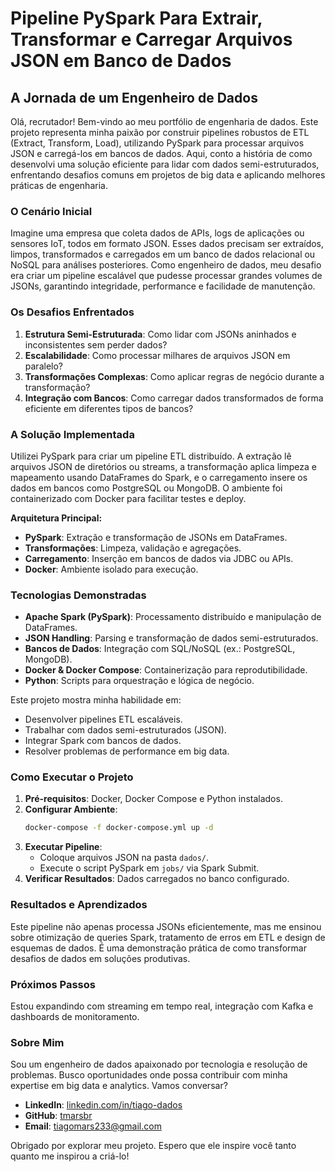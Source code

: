 # Pipeline PySpark Para Extrair, Transformar e Carregar Arquivos JSON em Banco de Dados

## A Jornada de um Engenheiro de Dados

Olá, recrutador! Bem-vindo ao meu portfólio de engenharia de dados. Este projeto representa minha paixão por construir pipelines robustos de ETL (Extract, Transform, Load), utilizando PySpark para processar arquivos JSON e carregá-los em bancos de dados. Aqui, conto a história de como desenvolvi uma solução eficiente para lidar com dados semi-estruturados, enfrentando desafios comuns em projetos de big data e aplicando melhores práticas de engenharia.

### O Cenário Inicial

Imagine uma empresa que coleta dados de APIs, logs de aplicações ou sensores IoT, todos em formato JSON. Esses dados precisam ser extraídos, limpos, transformados e carregados em um banco de dados relacional ou NoSQL para análises posteriores. Como engenheiro de dados, meu desafio era criar um pipeline escalável que pudesse processar grandes volumes de JSONs, garantindo integridade, performance e facilidade de manutenção.

### Os Desafios Enfrentados

1. **Estrutura Semi-Estruturada**: Como lidar com JSONs aninhados e inconsistentes sem perder dados?
2. **Escalabilidade**: Como processar milhares de arquivos JSON em paralelo?
3. **Transformações Complexas**: Como aplicar regras de negócio durante a transformação?
4. **Integração com Bancos**: Como carregar dados transformados de forma eficiente em diferentes tipos de bancos?

### A Solução Implementada

Utilizei PySpark para criar um pipeline ETL distribuído. A extração lê arquivos JSON de diretórios ou streams, a transformação aplica limpeza e mapeamento usando DataFrames do Spark, e o carregamento insere os dados em bancos como PostgreSQL ou MongoDB. O ambiente foi containerizado com Docker para facilitar testes e deploy.

**Arquitetura Principal:**
- **PySpark**: Extração e transformação de JSONs em DataFrames.
- **Transformações**: Limpeza, validação e agregações.
- **Carregamento**: Inserção em bancos de dados via JDBC ou APIs.
- **Docker**: Ambiente isolado para execução.

### Tecnologias Demonstradas

- **Apache Spark (PySpark)**: Processamento distribuído e manipulação de DataFrames.
- **JSON Handling**: Parsing e transformação de dados semi-estruturados.
- **Bancos de Dados**: Integração com SQL/NoSQL (ex.: PostgreSQL, MongoDB).
- **Docker & Docker Compose**: Containerização para reprodutibilidade.
- **Python**: Scripts para orquestração e lógica de negócio.

Este projeto mostra minha habilidade em:
- Desenvolver pipelines ETL escaláveis.
- Trabalhar com dados semi-estruturados (JSON).
- Integrar Spark com bancos de dados.
- Resolver problemas de performance em big data.

### Como Executar o Projeto

1. **Pré-requisitos**: Docker, Docker Compose e Python instalados.
2. **Configurar Ambiente**:
   ```bash
   docker-compose -f docker-compose.yml up -d
   ```
3. **Executar Pipeline**:
   - Coloque arquivos JSON na pasta `dados/`.
   - Execute o script PySpark em `jobs/` via Spark Submit.
4. **Verificar Resultados**: Dados carregados no banco configurado.

### Resultados e Aprendizados

Este pipeline não apenas processa JSONs eficientemente, mas me ensinou sobre otimização de queries Spark, tratamento de erros em ETL e design de esquemas de dados. É uma demonstração prática de como transformar desafios de dados em soluções produtivas.

### Próximos Passos

Estou expandindo com streaming em tempo real, integração com Kafka e dashboards de monitoramento.

### Sobre Mim

Sou um engenheiro de dados apaixonado por tecnologia e resolução de problemas. Busco oportunidades onde possa contribuir com minha expertise em big data e analytics. Vamos conversar?

- **LinkedIn**: [linkedin.com/in/tiago-dados](https://linkedin.com/in/tiago-dados)
- **GitHub**: [tmarsbr](https://github.com/tmarsbr)
- **Email**: tiagomars233@gmail.com

Obrigado por explorar meu projeto. Espero que ele inspire você tanto quanto me inspirou a criá-lo!